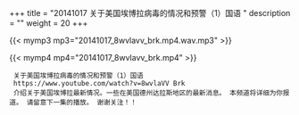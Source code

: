 +++
title = "20141017  关于美国埃博拉病毒的情况和预警（1）国语 "
description = ""
weight = 20
+++

{{< mymp3 mp3="20141017_8wvlavv_brk.mp4.wav.mp3" >}}

{{< mymp4 mp4="20141017_8wvlavv_brk.mp4" >}}

     关于美国埃博拉病毒的情况和预警（1）国语 
     https://www.youtube.com/watch?v=8wvlaVV Brk 
     介绍关于美国埃博拉最新情况。一些在美国德州达拉斯地区的最新消息。 本频道将详细为你报道。 请留意下一集的播放。 谢谢关注！！ 
